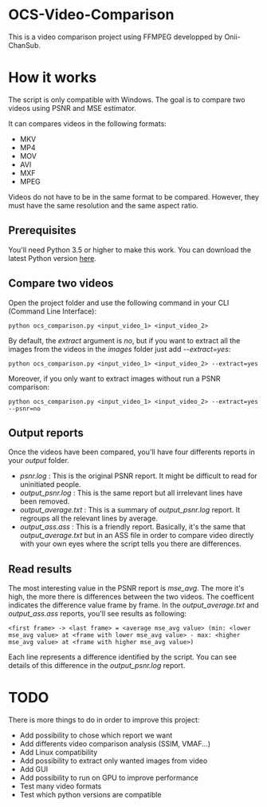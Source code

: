 # OCS-Video-Comparison

This is a video comparison project using FFMPEG developped by Onii-ChanSub.

# How it works

The script is only compatible with Windows.
The goal is to compare two videos using PSNR and MSE estimator.

It can compares videos in the following formats:
- MKV
- MP4
- MOV
- AVI
- MXF
- MPEG

Videos do not have to be in the same format to be compared. However, they must have the same resolution and the same aspect ratio.

## Prerequisites

You'll need Python 3.5 or higher to make this work.
You can download the latest Python version [here](https://www.python.org/downloads/windows/).

## Compare two videos

Open the project folder and use the following command in your CLI (Command Line Interface):
```CLI
python ocs_comparison.py <input_video_1> <input_video_2>
```

By default, the *extract* argument is *no*, but if you want to extract all the images from the videos in the *images* folder just add *--extract=yes*:
```CLI
python ocs_comparison.py <input_video_1> <input_video_2> --extract=yes
```

Moreover, if you only want to extract images without run a PSNR comparison:
```CLI
python ocs_comparison.py <input_video_1> <input_video_2> --extract=yes --psnr=no
```

## Output reports

Once the videos have been compared, you'll have four differents reports in your *output* folder.
- *psnr.log* : This is the original PSNR report. It might be difficult to read for uninitiated people.
- *output_psnr.log* : This is the same report but all irrelevant lines have been removed.
- *output_average.txt* : This is a summary of *output_psnr.log* report. It regroups all the relevant lines by average.
- *output_ass.ass* : This is a friendly report. Basically, it's the same that *output_average.txt* but in an ASS file in order to compare video directly with your own eyes where the script tells you there are differences.

## Read results

The most interesting value in the PSNR report is *mse_avg*. The more it's high, the more there is differences between the two videos.
The coefficent indicates the difference value frame by frame.
In the *output_average.txt* and *output_ass.ass* reports, you'll see results as following:
```
<first frame> -> <last frame> = <average mse_avg value> (min: <lower mse_avg value> at <frame with lower mse_avg value> - max: <higher mse_avg value> at <frame with higher mse_avg value>)
```
Each line represents a difference identified by the script. You can see details of this difference in the *output_psnr.log* report.

# TODO

There is more things to do in order to improve this project:
- Add possibility to chose which report we want
- Add differents video comparison analysis (SSIM, VMAF...)
- Add Linux compatibility
- Add possibility to extract only wanted images from video
- Add GUI
- Add possibility to run on GPU to improve performance
- Test many video formats
- Test which python versions are compatible


